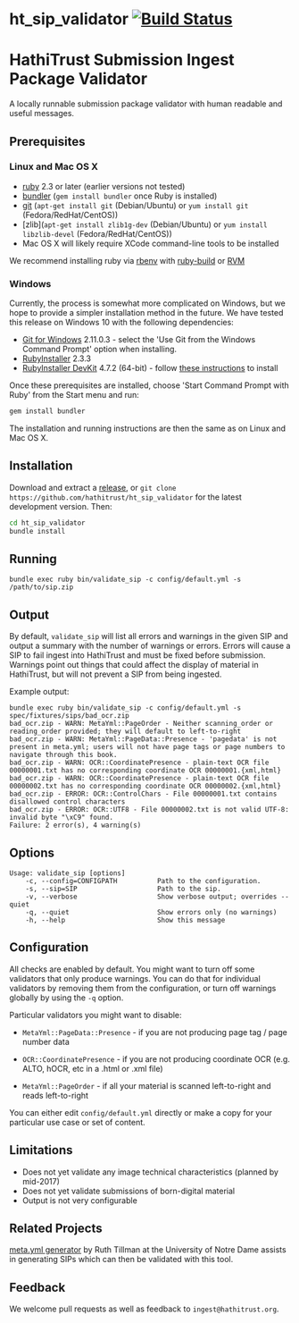 # ht_sip_validator [![Build Status](https://travis-ci.org/hathitrust/ht_sip_validator.svg?branch=master)](https://travis-ci.org/hathitrust/ht_sip_validator)

# HathiTrust Submission Ingest Package Validator

A locally runnable submission package validator with human readable and useful messages.

## Prerequisites

### Linux and Mac OS X

- [ruby](https://www.ruby-lang.org/en/documentation/installation/) 2.3 or later (earlier versions not tested)
- [bundler](http://bundler.io/) (`gem install bundler` once Ruby is installed)
- [git](https://git-scm.com/) (`apt-get install git` (Debian/Ubuntu) or `yum install git` (Fedora/RedHat/CentOS))
- [zlib](`apt-get install zlib1g-dev` (Debian/Ubuntu) or `yum install libzlib-devel` (Fedora/RedHat/CentOS))
- Mac OS X will likely require XCode command-line tools to be installed

We recommend installing ruby via [rbenv](https://github.com/rbenv/rbenv#readme)
with [ruby-build](https://github.com/rbenv/ruby-build#readme) or
[RVM](http://rvm.io/)

### Windows

Currently, the process is somewhat more complicated on Windows, but we hope to
provide a simpler installation method in the future. We have tested this
release on Windows 10 with the following dependencies:

- [Git for Windows](https://git-scm.com/downloads) 2.11.0.3 - select the 'Use Git from the Windows Command Prompt' option when installing.
- [RubyInstaller](http://rubyinstaller.org/downloads) 2.3.3
- [RubyInstaller DevKit](http://rubyinstaller.org/downloads) 4.7.2 (64-bit) - follow [these instructions](https://github.com/oneclick/rubyinstaller/wiki/Development-kit) to install

Once these prerequisites are installed, choose 'Start Command Prompt with Ruby' from the Start menu and run:

```bash
gem install bundler
```

The installation and running instructions are then the same as on Linux and Mac
OS X.


## Installation

Download and extract a [release](https://github.com/hathitrust/ht_sip_validator/releases), or `git clone https://github.com/hathitrust/ht_sip_validator` for the latest development version. Then:

```bash
cd ht_sip_validator
bundle install
```

## Running

```
bundle exec ruby bin/validate_sip -c config/default.yml -s /path/to/sip.zip
```

## Output

By default, `validate_sip` will list all errors and warnings in the given SIP and output a summary with the number of warnings or errors. Errors will cause a SIP to fail ingest into HathiTrust and must be fixed before submission. Warnings point out things that could affect the display of material in HathiTrust, but will not prevent a SIP from being ingested.

Example output:

```
bundle exec ruby bin/validate_sip -c config/default.yml -s spec/fixtures/sips/bad_ocr.zip 
bad_ocr.zip - WARN: MetaYml::PageOrder - Neither scanning_order or reading_order provided; they will default to left-to-right
bad_ocr.zip - WARN: MetaYml::PageData::Presence - 'pagedata' is not present in meta.yml; users will not have page tags or page numbers to navigate through this book.
bad_ocr.zip - WARN: OCR::CoordinatePresence - plain-text OCR file 00000001.txt has no corresponding coordinate OCR 00000001.{xml,html}
bad_ocr.zip - WARN: OCR::CoordinatePresence - plain-text OCR file 00000002.txt has no corresponding coordinate OCR 00000002.{xml,html}
bad_ocr.zip - ERROR: OCR::ControlChars - File 00000001.txt contains disallowed control characters
bad_ocr.zip - ERROR: OCR::UTF8 - File 00000002.txt is not valid UTF-8: invalid byte "\xC9" found.
Failure: 2 error(s), 4 warning(s)
```

## Options

```
Usage: validate_sip [options]
    -c, --config=CONFIGPATH          Path to the configuration.
    -s, --sip=SIP                    Path to the sip.
    -v, --verbose                    Show verbose output; overrides --quiet
    -q, --quiet                      Show errors only (no warnings)
    -h, --help                       Show this message
```

## Configuration

All checks are enabled by default. You might want to turn off some validators
that only produce warnings. You can do that for individual validators by
removing them from the configuration, or turn off warnings globally by using
the `-q` option.

Particular validators you might want to disable:

- `MetaYml::PageData::Presence` - if you are not producing page tag / page
  number data
 
- `OCR::CoordinatePresence` - if you are not producing coordinate OCR (e.g.
  ALTO, hOCR, etc in a .html or .xml file)

- `MetaYml::PageOrder` - if all your material is scanned left-to-right and
  reads left-to-right

You can either edit `config/default.yml` directly or make a copy for your
particular use case or set of content.

## Limitations

- Does not yet validate any image technical characteristics (planned by mid-2017)
- Does not yet validate submissions of born-digital material
- Output is not very configurable

## Related Projects

[meta.yml
generator](https://github.com/ruthtillman/yaml-generator-for-hathitrust) by
Ruth Tillman at the University of Notre Dame assists in generating SIPs which
can then be validated with this tool.

## Feedback

We welcome pull requests as well as feedback to `ingest@hathitrust.org`.
